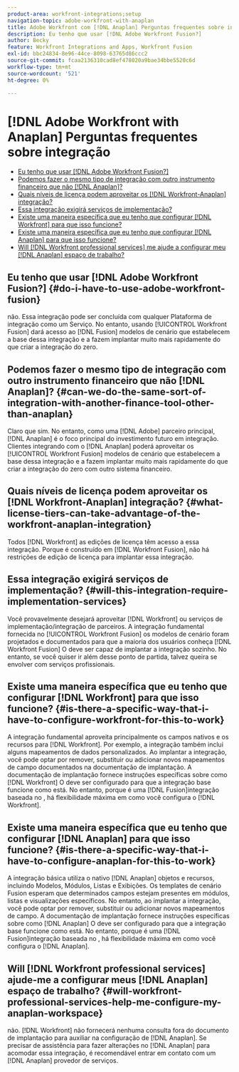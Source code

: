 ```yaml
---
product-area: workfront-integrations;setup
navigation-topic: adobe-workfront-with-anaplan
title: Adobe Workfront com [!DNL Anaplan] Perguntas frequentes sobre integração
description: Eu tenho que usar [!DNL Adobe Workfront Fusion?]
author: Becky
feature: Workfront Integrations and Apps, Workfront Fusion
exl-id: bbc24834-8e96-44ce-8098-63765d86ccc2
source-git-commit: fcaa2136310cad8ef478020a9bae34bbe5520c6d
workflow-type: tm+mt
source-wordcount: '521'
ht-degree: 0%

---
```


# [!DNL Adobe Workfront with Anaplan] Perguntas frequentes sobre integração

* [Eu tenho que usar [!DNL Adobe Workfront Fusion?]](#do-i-have-to-use-adobe-workfront-fusion)
* [Podemos fazer o mesmo tipo de integração com outro instrumento financeiro que não [!DNL Anaplan]?](#can-we-do-the-same-sort-of-integration-with-another-finance-tool-other-than-anaplan)
* [Quais níveis de licença podem aproveitar os [!DNL Workfront-Anaplan] integração?](#what-license-tiers-can-take-advantage-of-the-workfront-anaplan-integration)
* [Essa integração exigirá serviços de implementação?](#will-this-integration-require-implementation-services)
* [Existe uma maneira específica que eu tenho que configurar [!DNL Workfront] para que isso funcione?](#is-there-a-specific-way-that-i-have-to-configure-workfront-for-this-to-work)
* [Existe uma maneira específica que eu tenho que configurar [!DNL Anaplan] para que isso funcione?](#is-there-a-specific-way-that-i-have-to-configure-anaplan-for-this-to-work)
* [Will [!DNL Workfront professional services] me ajude a configurar meu [!DNL Anaplan] espaço de trabalho?](#will-workfront-professional-services-help-me-configure-my-anaplan-workspace)

## Eu tenho que usar [!DNL Adobe Workfront Fusion?] {#do-i-have-to-use-adobe-workfront-fusion}

não. Essa integração pode ser concluída com qualquer Plataforma de integração como um Serviço. No entanto, usando [!UICONTROL Workfront Fusion] dará acesso ao [!DNL Fusion] modelos de cenário que estabelecem a base dessa integração e a fazem implantar muito mais rapidamente do que criar a integração do zero.

## Podemos fazer o mesmo tipo de integração com outro instrumento financeiro que não [!DNL Anaplan]? {#can-we-do-the-same-sort-of-integration-with-another-finance-tool-other-than-anaplan}

Claro que sim. No entanto, como uma [!DNL Adobe] parceiro principal, [!DNL Anaplan] é o foco principal do investimento futuro em integração. Clientes integrando com o [!DNL Anaplan] poderá aproveitar os [!UICONTROL Workfront Fusion] modelos de cenário que estabelecem a base dessa integração e a fazem implantar muito mais rapidamente do que criar a integração do zero com outro sistema financeiro.

## Quais níveis de licença podem aproveitar os [!DNL Workfront-Anaplan] integração? {#what-license-tiers-can-take-advantage-of-the-workfront-anaplan-integration}

Todos [!DNL Workfront] as edições de licença têm acesso a essa integração. Porque é construído em [!DNL Workfront Fusion], não há restrições de edição de licença para implantar essa integração.

## Essa integração exigirá serviços de implementação? {#will-this-integration-require-implementation-services}

Você provavelmente desejará aproveitar [!DNL Workfront] ou serviços de implementação/integração de parceiros. A integração fundamental fornecida no [!UICONTROL Workfront Fusion] os modelos de cenário foram projetados e documentados para que a maioria dos usuários conheça [!DNL Workfront Fusion] O deve ser capaz de implantar a integração sozinho. No entanto, se você quiser ir além desse ponto de partida, talvez queira se envolver com serviços profissionais.

## Existe uma maneira específica que eu tenho que configurar [!DNL Workfront] para que isso funcione? {#is-there-a-specific-way-that-i-have-to-configure-workfront-for-this-to-work}

A integração fundamental aproveita principalmente os campos nativos e os recursos para [!DNL Workfront]. Por exemplo, a integração também inclui alguns mapeamentos de dados personalizados. Ao implantar a integração, você pode optar por remover, substituir ou adicionar novos mapeamentos de campo documentados na documentação de implantação. A documentação de implantação fornece instruções específicas sobre como [!DNL Workfront] O deve ser configurado para que a integração base funcione como está. No entanto, porque é uma [!DNL Fusion]integração baseada no , há flexibilidade máxima em como você configura o [!DNL Workfront].

## Existe uma maneira específica que eu tenho que configurar [!DNL Anaplan] para que isso funcione? {#is-there-a-specific-way-that-i-have-to-configure-anaplan-for-this-to-work}

A integração básica utiliza o nativo [!DNL Anaplan] objetos e recursos, incluindo Modelos, Módulos, Listas e Exibições. Os templates de cenário Fusion esperam que determinados campos estejam presentes em módulos, listas e visualizações específicos. No entanto, ao implantar a integração, você pode optar por remover, substituir ou adicionar novos mapeamentos de campo. A documentação de implantação fornece instruções específicas sobre como [!DNL Anaplan] O deve ser configurado para que a integração base funcione como está. No entanto, porque é uma [!DNL Fusion]integração baseada no , há flexibilidade máxima em como você configura o [!DNL Anaplan].

## Will [!DNL Workfront professional services] ajude-me a configurar meus [!DNL Anaplan] espaço de trabalho? {#will-workfront-professional-services-help-me-configure-my-anaplan-workspace}

não. [!DNL Workfront] não fornecerá nenhuma consulta fora do documento de implantação para auxiliar na configuração de [!DNL Anaplan]. Se precisar de assistência para fazer alterações no [!DNL Anaplan] para acomodar essa integração, é recomendável entrar em contato com um [!DNL Anaplan] provedor de serviços.
